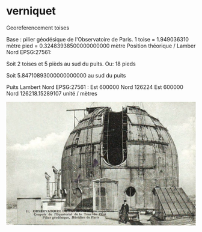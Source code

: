 # verniquet
Georeferencement toises

Base : pilier géodésique de l'Observatoire de Paris.
1 toise = 1.949036310 mètre
pied = 0.32483938500000000000 mètre
Position théorique / Lamber Nord EPSG:27561:

Soit 2 toises et 5 pièds au sud du puits. Ou: 18 pieds

Soit 5.84710893000000000000 au sud du puits

Puits Lambert Nord EPSG:27561 : Est 600000 Nord 126224
Est 600000 Nord 126218.15289107 unité / mètres

![Screenshot](img/Observatoire.jpg)
